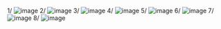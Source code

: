 1/ 
![image](https://github.com/SonDanh2501/Website-Booking-Pitches/assets/143384517/6e8e98da-eec8-440d-99d7-112ea184f520)
2/
![image](https://github.com/SonDanh2501/Website-Booking-Pitches/assets/143384517/14167f7e-05ec-4d88-b51b-df850434870a)
3/
![image](https://github.com/SonDanh2501/Website-Booking-Pitches/assets/143384517/41cb92fb-df7d-4b31-b242-a215b89db5ed)
4/
![image](https://github.com/SonDanh2501/Website-Booking-Pitches/assets/143384517/562dd0d6-d2a9-45e4-b724-bd13cf4b28fb)
5/
![image](https://github.com/SonDanh2501/Website-Booking-Pitches/assets/143384517/a229c9f7-2530-4b08-8cae-e47cc4efbc5f)
6/
![image](https://github.com/SonDanh2501/Website-Booking-Pitches/assets/143384517/e1943d08-5d90-4a8e-8a23-5172920e039a)
7/
![image](https://github.com/SonDanh2501/Website-Booking-Pitches/assets/143384517/08c03cbe-bf18-413c-ac2a-d0f8162affc8)
8/
![image](https://github.com/SonDanh2501/Website-Booking-Pitches/assets/143384517/f773d953-8039-496a-bb8c-1ddc0bbda6a3)
